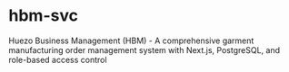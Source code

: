 # hbm-svc
Huezo Business Management (HBM) - A comprehensive garment manufacturing order management system with Next.js, PostgreSQL, and role-based access control
